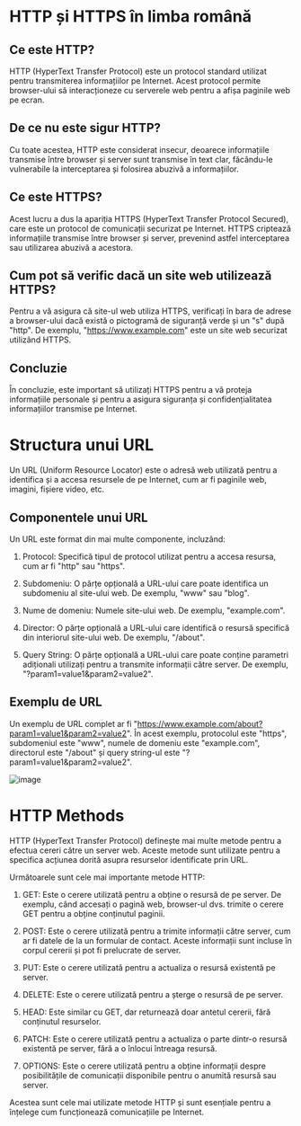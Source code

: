 # HTTP și HTTPS în limba română

## Ce este HTTP?
HTTP (HyperText Transfer Protocol) este un protocol standard utilizat pentru transmiterea informațiilor pe Internet. Acest protocol permite browser-ului să interacționeze cu serverele web pentru a afișa paginile web pe ecran. 

## De ce nu este sigur HTTP?
Cu toate acestea, HTTP este considerat insecur, deoarece informațiile transmise între browser și server sunt transmise în text clar, făcându-le vulnerabile la interceptarea și folosirea abuzivă a informațiilor. 

## Ce este HTTPS?
Acest lucru a dus la apariția HTTPS (HyperText Transfer Protocol Secured), care este un protocol de comunicații securizat pe Internet. HTTPS criptează informațiile transmise între browser și server, prevenind astfel interceptarea sau utilizarea abuzivă a acestora. 

## Cum pot să verific dacă un site web utilizează HTTPS?
Pentru a vă asigura că site-ul web utiliza HTTPS, verificați în bara de adrese a browser-ului dacă există o pictogramă de siguranță verde și un "s" după "http". De exemplu, "https://www.example.com" este un site web securizat utilizând HTTPS. 

## Concluzie
În concluzie, este important să utilizați HTTPS pentru a vă proteja informațiile personale și pentru a asigura siguranța și confidențialitatea informațiilor transmise pe Internet.

# Structura unui URL

Un URL (Uniform Resource Locator) este o adresă web utilizată pentru a identifica și a accesa resursele de pe Internet, cum ar fi paginile web, imagini, fișiere video, etc.

## Componentele unui URL
Un URL este format din mai multe componente, incluzând:

1. Protocol: Specifică tipul de protocol utilizat pentru a accesa resursa, cum ar fi "http" sau "https".

2. Subdomeniu: O părțe opțională a URL-ului care poate identifica un subdomeniu al site-ului web. De exemplu, "www" sau "blog".

3. Nume de domeniu: Numele site-ului web. De exemplu, "example.com".

4. Director: O părțe opțională a URL-ului care identifică o resursă specifică din interiorul site-ului web. De exemplu, "/about".

5. Query String: O părțe opțională a URL-ului care poate conține parametri adiționali utilizați pentru a transmite informații către server. De exemplu, "?param1=value1&param2=value2".

## Exemplu de URL
Un exemplu de URL complet ar fi "https://www.example.com/about?param1=value1&param2=value2". În acest exemplu, protocolul este "https", subdomeniul este "www", numele de domeniu este "example.com", directorul este "/about" și query string-ul este "?param1=value1&param2=value2".


![image](https://user-images.githubusercontent.com/96312446/218266135-de7e7295-151a-462b-81f7-b5719da495ac.png)

# HTTP Methods

HTTP (HyperText Transfer Protocol) definește mai multe metode pentru a efectua cereri către un server web. Aceste metode sunt utilizate pentru a specifica acțiunea dorită asupra resurselor identificate prin URL.

Următoarele sunt cele mai importante metode HTTP:

1. GET: Este o cerere utilizată pentru a obține o resursă de pe server. De exemplu, când accesați o pagină web, browser-ul dvs. trimite o cerere GET pentru a obține conținutul paginii.

2. POST: Este o cerere utilizată pentru a trimite informații către server, cum ar fi datele de la un formular de contact. Aceste informații sunt incluse în corpul cererii și pot fi prelucrate de server.

3. PUT: Este o cerere utilizată pentru a actualiza o resursă existentă pe server.

4. DELETE: Este o cerere utilizată pentru a șterge o resursă de pe server.

5. HEAD: Este similar cu GET, dar returnează doar antetul cererii, fără conținutul resurselor.

6. PATCH: Este o cerere utilizată pentru a actualiza o parte dintr-o resursă existentă pe server, fără a o înlocui întreaga resursă.

7. OPTIONS: Este o cerere utilizată pentru a obține informații despre posibilitățile de comunicații disponibile pentru o anumită resursă sau server.

Acestea sunt cele mai utilizate metode HTTP și sunt esențiale pentru a înțelege cum funcționează comunicațiile pe Internet.
